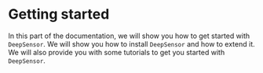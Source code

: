 # Getting started

In this part of the documentation, we will show you how to get started with `DeepSensor`. We will show you how to install `DeepSensor` and how to extend it. We will also provide you with some tutorials to get you started with `DeepSensor`.
